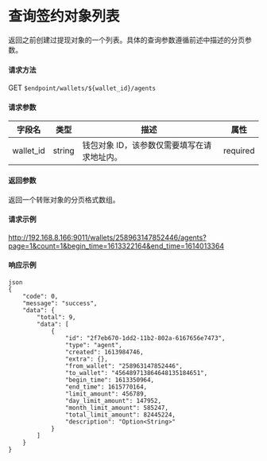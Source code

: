 # 查询签约对象列表

返回之前创建过提现对象的一个列表。具体的查询参数遵循前述中描述的分页参数。

#### 请求方法

GET `$endpoint/wallets/${wallet_id}/agents`

#### 请求参数

| 字段名    | 类型   | 描述                                        | 属性     |
| --------- | ------ | ------------------------------------------- | -------- |
| wallet_id | string | 钱包对象 ID，该参数仅需要填写在请求地址内。 | required |

#### 返回参数

返回一个转账对象的分页格式数组。

#### 请求示例

http://192.168.8.166:9011/wallets/258963147852446/agents?page=1&count=1&begin_time=1613322164&end_time=1614013364

#### 响应示例
```
json
{
    "code": 0,
    "message": "success",
    "data": {
        "total": 9,
        "data": [
            {
                "id": "2f7eb670-1dd2-11b2-802a-6167656e7473",
                "type": "agent",
                "created": 1613984746,
                "extra": {},
                "from_wallet": "258963147852446",
                "to_wallet": "456489713864648135184651",
                "begin_time": 1613350964,
                "end_time": 1615770164,
                "limit_amount": 456789,
                "day_limit_amount": 147952,
                "month_limit_amount": 585247,
                "total_limit_amount": 82445224,
                "description": "Option<String>"
            }
        ]
    }
}
```
